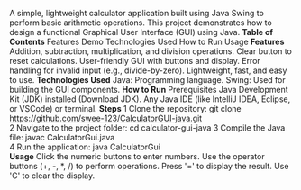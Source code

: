 A simple, lightweight calculator application built using Java Swing to perform basic arithmetic operations.
This project demonstrates how to design a functional Graphical User Interface (GUI) using Java.
**Table of Contents**
Features
Demo
Technologies Used
How to Run
Usage
**Features**
Addition, subtraction, multiplication, and division operations.
Clear button to reset calculations.
User-friendly GUI with buttons and display.
Error handling for invalid input (e.g., divide-by-zero).
Lightweight, fast, and easy to use.
**Technologies Used**
Java: Programming language.
Swing: Used for building the GUI components.
**How to Run**
Prerequisites
Java Development Kit (JDK) installed (Download JDK).
Any Java IDE (like IntelliJ IDEA, Eclipse, or VSCode) or terminal.
**Steps**
1 Clone the repository:
git clone https://github.com/swee-123/CalculatorGUI-java.git  
2 Navigate to the project folder:
cd calculator-gui-java
3 Compile the Java file:
javac CalculatorGui.java  
4 Run the application:
java CalculatorGui  
**Usage**
Click the numeric buttons to enter numbers.
Use the operator buttons (+, -, *, /) to perform operations.
Press '=' to display the result.
Use 'C' to clear the display.



